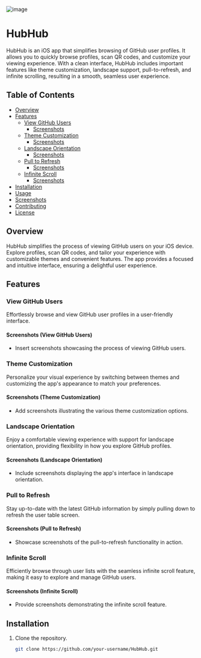 ![image](https://github.com/jaroshevskii/HubHub/assets/72662383/c5b60540-5f0c-48d4-b73b-65d5bedbc022)

# HubHub

HubHub is an iOS app that simplifies browsing of GitHub user profiles. It allows you to quickly browse profiles, scan QR codes, and customize your viewing experience. With a clean interface, HubHub includes important features like theme customization, landscape support, pull-to-refresh, and infinite scrolling, resulting in a smooth, seamless user experience.

## Table of Contents

- [Overview](#overview)
- [Features](#features)
  - [View GitHub Users](#view-github-users)
    - [Screenshots](#screenshots-view-github-users)
  - [Theme Customization](#theme-customization)
    - [Screenshots](#screenshots-theme-customization)
  - [Landscape Orientation](#landscape-orientation)
    - [Screenshots](#screenshots-landscape-orientation)
  - [Pull to Refresh](#pull-to-refresh)
    - [Screenshots](#screenshots-pull-to-refresh)
  - [Infinite Scroll](#infinite-scroll)
    - [Screenshots](#screenshots-infinite-scroll)
- [Installation](#installation)
- [Usage](#usage)
- [Screenshots](#screenshots-overall-app-interface)
- [Contributing](#contributing)
- [License](#license)

## Overview

HubHub simplifies the process of viewing GitHub users on your iOS device. Explore profiles, scan QR codes, and tailor your experience with customizable themes and convenient features. The app provides a focused and intuitive interface, ensuring a delightful user experience.

## Features

### View GitHub Users

Effortlessly browse and view GitHub user profiles in a user-friendly interface.

#### Screenshots (View GitHub Users)

- Insert screenshots showcasing the process of viewing GitHub users.

### Theme Customization

Personalize your visual experience by switching between themes and customizing the app's appearance to match your preferences.

#### Screenshots (Theme Customization)

- Add screenshots illustrating the various theme customization options.

### Landscape Orientation

Enjoy a comfortable viewing experience with support for landscape orientation, providing flexibility in how you explore GitHub profiles.

#### Screenshots (Landscape Orientation)

- Include screenshots displaying the app's interface in landscape orientation.

### Pull to Refresh

Stay up-to-date with the latest GitHub information by simply pulling down to refresh the user table screen.

#### Screenshots (Pull to Refresh)

- Showcase screenshots of the pull-to-refresh functionality in action.

### Infinite Scroll

Efficiently browse through user lists with the seamless infinite scroll feature, making it easy to explore and manage GitHub users.

#### Screenshots (Infinite Scroll)

- Provide screenshots demonstrating the infinite scroll feature.

## Installation

1. Clone the repository.
   ```bash
   git clone https://github.com/your-username/HubHub.git
   ```
